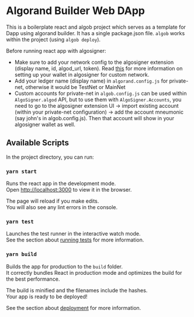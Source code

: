 # Algorand Builder Web DApp

This is a boilerplate react and algob project which serves as a template for Dapp using algorand builder. It has a single package.json file. `algob` works within the project (using `algob deploy`).

Before running react app with algosigner:
- Make sure to add your network config to the algosigner extension (display name, id, algod_url, token). Read [this](https://github.com/PureStake/algosigner#custom-networks) for more information on setting up your wallet in algosigner for custom network.
- Add your ledger name (display name) in `algorand.config.js` for private-net, otherwise it would be TestNet or MainNet
- Custom accounts for private-net in `algob.config.js` can be used within `AlgoSigner.algod` API, but to use them with `AlgoSigner.Accounts`, you need to go to the algosigner extension UI -> import existing account (within your private-net configuration) -> add the account mneumonic (say john's in algob.config.js). Then that account will show in your algosigner wallet as well.

## Available Scripts

In the project directory, you can run:

### `yarn start`

Runs the react app in the development mode.\
Open [http://localhost:3000](http://localhost:3000) to view it in the browser.

The page will reload if you make edits.\
You will also see any lint errors in the console.

### `yarn test`

Launches the test runner in the interactive watch mode.\
See the section about [running tests](https://facebook.github.io/create-react-app/docs/running-tests) for more information.

### `yarn build`

Builds the app for production to the `build` folder.\
It correctly bundles React in production mode and optimizes the build for the best performance.

The build is minified and the filenames include the hashes.\
Your app is ready to be deployed!

See the section about [deployment](https://facebook.github.io/create-react-app/docs/deployment) for more information.
